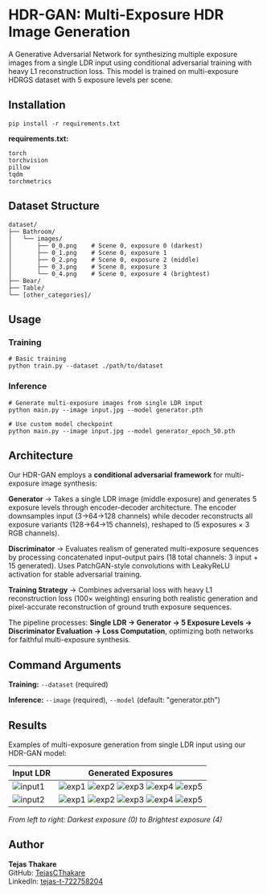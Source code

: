 # HDR-GAN: Multi-Exposure HDR Image Generation

A Generative Adversarial Network for synthesizing multiple exposure images from a single LDR input using conditional adversarial training with heavy L1 reconstruction loss. This model is trained on multi-exposure HDRGS dataset with 5 exposure levels per scene.

## Installation

```
pip install -r requirements.txt
```

**requirements.txt:**
```
torch
torchvision
pillow
tqdm
torchmetrics
```

## Dataset Structure

```
dataset/
├── Bathroom/
│   └── images/
│       ├── 0_0.png    # Scene 0, exposure 0 (darkest)
│       ├── 0_1.png    # Scene 0, exposure 1
│       ├── 0_2.png    # Scene 0, exposure 2 (middle)
│       ├── 0_3.png    # Scene 0, exposure 3
│       └── 0_4.png    # Scene 0, exposure 4 (brightest)
├── Bear/
├── Table/
└── [other_categories]/
```

## Usage

### Training
```
# Basic training
python train.py --dataset ./path/to/dataset
```

### Inference
```
# Generate multi-exposure images from single LDR input
python main.py --image input.jpg --model generator.pth

# Use custom model checkpoint
python main.py --image input.jpg --model generator_epoch_50.pth
```

## Architecture

Our HDR-GAN employs a **conditional adversarial framework** for multi-exposure image synthesis:

**Generator** → Takes a single LDR image (middle exposure) and generates 5 exposure levels through encoder-decoder architecture. The encoder downsamples input (3→64→128 channels) while decoder reconstructs all exposure variants (128→64→15 channels), reshaped to (5 exposures × 3 RGB channels).

**Discriminator** → Evaluates realism of generated multi-exposure sequences by processing concatenated input-output pairs (18 total channels: 3 input + 15 generated). Uses PatchGAN-style convolutions with LeakyReLU activation for stable adversarial training.

**Training Strategy** → Combines adversarial loss with heavy L1 reconstruction loss (100× weighting) ensuring both realistic generation and pixel-accurate reconstruction of ground truth exposure sequences.

The pipeline processes: **Single LDR → Generator → 5 Exposure Levels → Discriminator Evaluation → Loss Computation**, optimizing both networks for faithful multi-exposure synthesis.

## Command Arguments

**Training:** `--dataset` (required)

**Inference:** `--image` (required), `--model` (default: "generator.pth")

## Results

Examples of multi-exposure generation from single LDR input using our HDR-GAN model:

| Input LDR | Generated Exposures |
|-----------|-------------------|
| ![input1](results/input1.jpg) | ![exp1](results/output_0.png) ![exp2](results/output_1.png) ![exp3](results/output_2.png) ![exp4](results/output_3.png) ![exp5](results/output_4.png) |
| ![input2](results/input2.jpg) | ![exp1](results/sample2_0.png) ![exp2](results/sample2_1.png) ![exp3](results/sample2_2.png) ![exp4](results/sample2_3.png) ![exp5](results/sample2_4.png) |

*From left to right: Darkest exposure (0) to Brightest exposure (4)*


## Author

**Tejas Thakare**  
GitHub: [TejasCThakare](https://github.com/TejasCThakare)  
LinkedIn: [tejas-t-722758204](https://www.linkedin.com/in/tejas-t-722758204)
```

